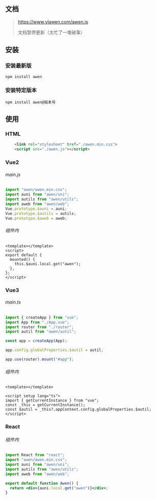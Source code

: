 ## 文档

> https://www.ylawen.com/awen.js
>
> 文档暂停更新（太忙了一堆破事）

## 安装

### 安装最新版

```
npm install awen
```

### 安装特定版本

```
npm install awen@版本号
```

## 使用

### HTML

```HTML
	<link rel="stylesheet" href="./awen.min.css">
	<script src="./awen.js"></script>
```

### Vue2

<h6>main.js</h6>

```javascript
import "awen/awen.min.css";
import auni from "awen/uni";
import autils from "awen/utils";
import aweb from "awen/web";
Vue.prototype.$auni = auni;
Vue.prototype.$autils = autils;
Vue.prototype.$aweb = aweb;
```

<h6>组件内</h6>

```vue
<template></template>
<script>
export default {
  mounted() {
    this.$auni.local.get("awen");
  },
};
</script>
```

### Vue3

<h6>main.ts</h6>

```javascript
import { createApp } from "vue";
import App from "./App.vue";
import router from "./router";
import autil from "awen/autil";

const app = createApp(App);

app.config.globalProperties.$autil = autil;

app.use(router).mount("#app");
```

<h6>组件内</h6>

```vue
<template></template>

<script setup lang="ts">
import { getCurrentInstance } from "vue";
const _this = getCurrentInstance();
const $autil = _this?.appContext.config.globalProperties.$autil;
</script>
```

### React

<h6>组件内</h6>

```jsx
import React from "react";
import "awen/awen.min.css";
import auni from "awen/uni";
import autils from "awen/utils";
import aweb from "awen/web";

export default function Awen() {
  return <div>{auni.local.get("awen")}</div>;
}
```
